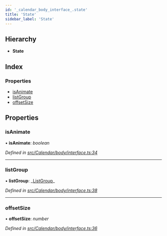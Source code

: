 ```yaml
---
id: '_calendar_body_interface_.state'
title: 'State'
sidebar_label: 'State'
---
```


## Hierarchy

- **State**

## Index

### Properties

- [isAnimate](_calendar_body_interface_.state.md#isanimate)
- [listGroup](_calendar_body_interface_.state.md#listgroup)
- [offsetSize](_calendar_body_interface_.state.md#offsetsize)

## Properties

### isAnimate

• **isAnimate**: _boolean_

_Defined in [src/Calendar/body/interface.ts:34](https://github.com/tarojsx/ui/blob/v0.11.0/src/Calendar/body/interface.ts#L34)_

---

### listGroup

• **listGroup**: _[ListGroup](../modules/\_calendar_body_interface_.md#listgroup)\_

_Defined in [src/Calendar/body/interface.ts:38](https://github.com/tarojsx/ui/blob/v0.11.0/src/Calendar/body/interface.ts#L38)_

---

### offsetSize

• **offsetSize**: _number_

_Defined in [src/Calendar/body/interface.ts:36](https://github.com/tarojsx/ui/blob/v0.11.0/src/Calendar/body/interface.ts#L36)_
